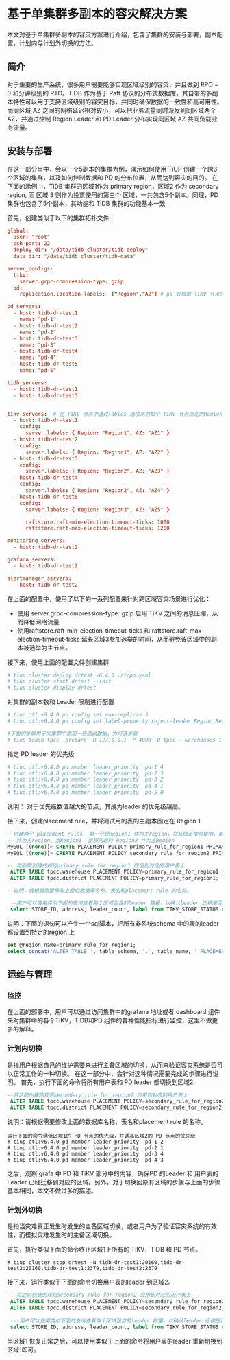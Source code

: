 # 基于单集群多副本的容灾解决方案
本文对基于单集群多副本的容灾方案进行介绍，包含了集群的安装与部署，副本配置，计划内与计划外切换的方法。

## 简介
对于重要的生产系统，很多用户需要能够实现区域级别的容灾，并且做到 RPO = 0 和分钟级别的 RTO。TiDB 作为基于 Raft 协议的分布式数据库，其自带的多副本特性可以用于支持区域级别的容灾目标，并同时确保数据的一致性和高可用性。而同区域 AZ 之间的网络延迟相对较小，可以把业务流量同时派发到同区域两个 AZ，并通过控制 Region Leader 和 PD Leader 分布实现同区域 AZ 共同负载业务流量。

## 安装与部署
在这一部分当中，会以一个5副本的集群为例，演示如何使用 TiUP 创建一个跨3个区域的集群，以及如何控制数据和 PD 的分布位置，从而达到容灾的目的。
在下面的示例中，TiDB 集群的区域1作为 primary region，区域2 作为 secondary region, 而 区域 3 则作为投票使用的第三个 区域，一共包含5个副本。同理，PD 集群也包含了5个副本，其功能和 TiDB 集群的功能基本一致

首先，创建类似于以下的集群拓扑文件：
```toml
global:
  user: "root"
  ssh_port: 22
  deploy_dir: "/data/tidb_cluster/tidb-deploy"
  data_dir: "/data/tidb_cluster/tidb-data"

server_configs:
  tikv:
    server.grpc-compression-type: gzip
  pd:
    replication.location-labels:  ["Region","AZ"] # pd 会根据 TiKV 节点的 Region 和 AZ 配置来进行副本的调度。

pd_servers:
  - host: tidb-dr-test1
    name: "pd-1"
  - host: tidb-dr-test2
    name: "pd-2"
  - host: tidb-dr-test3
    name: "pd-3"
  - host: tidb-dr-test4
    name: "pd-4"
  - host: tidb-dr-test5
    name: "pd-5"

tidb_servers:
  - host: tidb-dr-test1
  - host: tidb-dr-test3


tikv_servers:  # 在 TiKV 节点中通过lables 选项来对每个 TiKV 节点所在的Region 和 AZ 进行标记
  - host: tidb-dr-test1
    config:
      server.labels: { Region: "Region1", AZ: "AZ1" }
  - host: tidb-dr-test2
    config:
      server.labels: { Region: "Region1", AZ: "AZ2" }
  - host: tidb-dr-test3
    config:
      server.labels: { Region: "Region2", AZ: "AZ3" }
  - host: tidb-dr-test4
    config:
      server.labels: { Region: "Region2", AZ: "AZ4" }
  - host: tidb-dr-test5
    config:
      server.labels: { Region: "Region3", AZ: "AZ5" }

      raftstore.raft-min-election-timeout-ticks: 1000
      raftstore.raft-max-election-timeout-ticks: 1200

monitoring_servers:
  - host: tidb-dr-test2

grafana_servers:
  - host: tidb-dr-test2

alertmanager_servers:
  - host: tidb-dr-test2
  ```

在上面的配置中，使用了以下的一系列配置来针对跨区域容灾场景进行优化：
  - 使用 server.grpc-compression-type: gzip 启用 TiKV 之间的消息压缩，从而降低网络流量
  - 使用raftstore.raft-min-election-timeout-ticks 和  raftstore.raft-max-election-timeout-ticks 延长区域3参加选举的时间，从而避免该区域中的副本被选举为主节点。

接下来，使用上面的配置文件创建集群

```toml
# tiup cluster deploy drtest v6.4.0 ./topo.yaml
# tiup cluster start drtest --init
# tiup cluster display drtest
```

对集群的副本数和 Leader 限制进行配置
```toml
# tiup ctl:v6.4.0 pd config set max-replicas 5 
# tiup ctl:v6.4.0 pd config set label-property reject-leader Region Region3

#下面的步骤用于向集群中添加一些测试数据，为可选步骤
# tiup bench tpcc  prepare -H 127.0.0.1 -P 4000 -D tpcc --warehouses 1
``````

指定 PD leader 的优先级
```toml
# tiup ctl:v6.4.0 pd member leader_priority  pd-1 4
# tiup ctl:v6.4.0 pd member leader_priority  pd-2 3
# tiup ctl:v6.4.0 pd member leader_priority  pd-3 2
# tiup ctl:v6.4.0 pd member leader_priority  pd-4 1
# tiup ctl:v6.4.0 pd member leader_priority  pd-5 0
```

说明： 对于优先级数值越大的节点，其成为leader 的优先级越高。

接下来，创建placement rule，并将测试用的表的主副本固定在 Region 1
```sql
--创建两个 placement rules, 第一个是Region1 作为主region，在系统正常时使用，第二个是Region2 
-- 作为主region，当Region1  出现问题时 Region2 作为主Region 
MySQL [(none)]> CREATE PLACEMENT POLICY primary_rule_for_region1 PRIMARY_REGION="Region1" REGIONS="Region1, Region2,Region3";
MySQL [(none)]> CREATE PLACEMENT POLICY secondary_rule_for_region2 PRIMARY_REGION="Region2" REGIONS="Region1,Region2,Region3";

-- 将刚刚创建的规则primary_rule_for_region1 应用到对应的用户表上.
 ALTER TABLE tpcc.warehouse PLACEMENT POLICY=primary_rule_for_region1;                          
 ALTER TABLE tpcc.district PLACEMENT POLICY=primary_rule_for_region1;    

--说明：请根据需要修改上面的数据库名称、表名和placement rule 的名称。

 --用户可以使用类似下面的查询查看每个区域包含的leader 数量，以确认leader 迁移是否完成
 select STORE_ID, address, leader_count, label from TIKV_STORE_STATUS order by store_id;
 ```

 
 说明：下面的语句可以产生一个sql脚本，把所有非系统schema 中的表的leader都设置到特定的region 上

 ```sql
 set @region_name=primary_rule_for_region1;
select concat('ALTER TABLE ', table_schema, '.', table_name, ' PLACEMENT POLICY=', @region_name, ';') from information_schema.tables where table_schema not in ('METRICS_SCHEMA', 'PERFORMANCE_SCHEMA', 'INFORMATION_SCHEMA','mysql');
```

## 运维与管理

### 监控
在上面的部署中，用户可以通过访问集群中的grafana 地址或者 dashboard 组件来对集群中的各个TiKV，TiDB和PD 组件的各种性能指标进行监控，这里不做更多的解释。

### 计划内切换
是指用户根据自己的维护需要来进行主备区域的切换，从而来验证容灾系统是否可以正常工作的一种切换。 在这一部分中，会针对这种情况需要完成的步骤进行说明。
首先，执行下面的命令将所有用户表和 PD leader 都切换到区域2:

``` sql
--将之前创建的规则secondary_rule_for_region2 应用到对应的用户表上
 ALTER TABLE tpcc.warehouse PLACEMENT POLICY=secondary_rule_for_region2;                          
 ALTER TABLE tpcc.district PLACEMENT POLICY=secondary_rule_for_region2;    
 ```

 说明：请根据需要修改上面的数据库名称、表名和placement rule 的名称。

 ``` shell
 运行下面的命令调低区域1的 PD 节点的优先级，并调高区域2的 PD 节点的优先级
# tiup ctl:v6.4.0 pd member leader_priority  pd-1 2
# tiup ctl:v6.4.0 pd member leader_priority  pd-2 1
# tiup ctl:v6.4.0 pd member leader_priority  pd-3 4
# tiup ctl:v6.4.0 pd member leader_priority  pd-4 3
```

之后，观察 grafa 中 PD 和 TiKV 部分中的内容，确保PD 的Leader 和 用户表的Leader 已经迁移到对应的区域。另外，对于切换回原有区域的步骤与上面的步骤基本相同，本文不做过多的描述。

### 计划外切换
是指当灾难真正发生时发生的主备区域切换，或者用户为了验证容灾系统的有效性，而模拟灾难发生时的主备区域切换。

首先，执行类似下面的命令终止区域1上所有的 TiKV，TiDB 和 PD 节点。

``` shell
# tiup cluster stop drtest -N tidb-dr-test1:20160,tidb-dr-test2:20160,tidb-dr-test1:2379,tidb-dr-test2:2379
```

接下来，运行类似于下面的命令切换用户表的leader 到区域2。

```sql
-- 将之前创建的规则secondary_rule_for_region2 应用到对应的用户表上.
 ALTER TABLE tpcc.warehouse PLACEMENT POLICY=secondary_rule_for_region2;                          
 ALTER TABLE tpcc.district PLACEMENT POLICY=secondary_rule_for_region2;  
 
 ---用户可以使用类似下面的查询查看每个区域包含的leader 数量，以确认leader 迁移是否完成
 select STORE_ID, address, leader_count, label from TIKV_STORE_STATUS order by store_id;
 ```
 
 当区域1 恢复正常之后，可以使用类似于上面的命令将用户表的leader 重新切换到区域1即可。